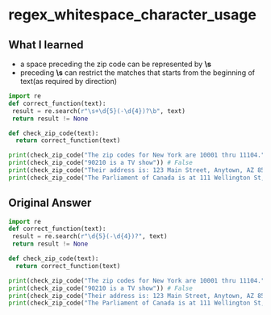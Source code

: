 # regex_whitespace_character_usage

## What I learned
- a space preceding the zip code can be represented by **\s**
- preceding **\s** can restrict the matches that starts from the beginning of text(as required by direction)
```python
import re
def correct_function(text):
 result = re.search(r"\s+\d{5}(-\d{4})?\b", text)
 return result != None

def check_zip_code(text):
  return correct_function(text)  

print(check_zip_code("The zip codes for New York are 10001 thru 11104.")) # True
print(check_zip_code("90210 is a TV show")) # False
print(check_zip_code("Their address is: 123 Main Street, Anytown, AZ 85258-0001.")) # True
print(check_zip_code("The Parliament of Canada is at 111 Wellington St, Ottawa, ON K1A0A9.")) # False
```


## Original Answer
```python
import re
def correct_function(text):
 result = re.search(r"\d{5}(-\d{4})?", text)
 return result != None

def check_zip_code(text):
  return correct_function(text)  

print(check_zip_code("The zip codes for New York are 10001 thru 11104.")) # True
print(check_zip_code("90210 is a TV show")) # False
print(check_zip_code("Their address is: 123 Main Street, Anytown, AZ 85258-0001.")) # True
print(check_zip_code("The Parliament of Canada is at 111 Wellington St, Ottawa, ON K1A0A9.")) # False
```

